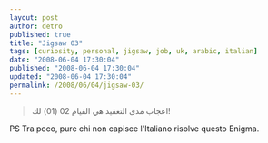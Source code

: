 ```yaml
---
layout: post
author: detro
published: true
title: "Jigsaw 03"
tags: [curiosity, personal, jigsaw, job, uk, arabic, italian]
date: "2008-06-04 17:30:04"
published: "2008-06-04 17:30:04"
updated: "2008-06-04 17:30:04"
permalink: /2008/06/04/jigsaw-03/
---
```


<blockquote>
اعجاب مدى التعقيد هي القيام 02 (01) لك!
</blockquote>

PS Tra poco, pure chi non capisce l'Italiano risolve questo Enigma.
